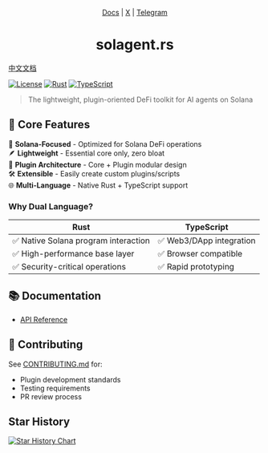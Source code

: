 <div align="center">

[Docs](https://docs.solagent.rs) | [X](https://x.com/ztgx5) | [Telegram](https://t.me/solagent_rs)

# solagent.rs

</div>

[中文文档](./README.zh.md)

[![License](https://img.shields.io/badge/license-Apache--2.0-blue)](LICENSE)
[![Rust](https://img.shields.io/badge/Rust-1.83%2B-orange)](https://www.rust-lang.org)
[![TypeScript](https://img.shields.io/badge/TypeScript-5.0%2B-blue)](https://www.typescriptlang.org)

> The lightweight, plugin-oriented DeFi toolkit for AI agents on Solana

## 🌟 Core Features

🎯 **Solana-Focused** - Optimized for Solana DeFi operations  
🪶 **Lightweight** - Essential core only, zero bloat  
🔌 **Plugin Architecture** - Core + Plugin modular design  
🛠️ **Extensible** - Easily create custom plugins/scripts  
🌐 **Multi-Language** - Native Rust + TypeScript support  

### Why Dual Language?
| Rust | TypeScript |
|------|------------|
| ✅ Native Solana program interaction | ✅ Web3/DApp integration |
| ✅ High-performance base layer | ✅ Browser compatible |
| ✅ Security-critical operations | ✅ Rapid prototyping |

## 📚 Documentation

- [API Reference](https://docs.solagent.rs)

## 🤝 Contributing
See [CONTRIBUTING.md](./CONTRIBUTING.md) for:
- Plugin development standards
- Testing requirements
- PR review process

## Star History

[![Star History Chart](https://api.star-history.com/svg?repos=zTgx/solagent.rs&type=Date)](https://star-history.com/#zTgx/solagent.rs&Date)
